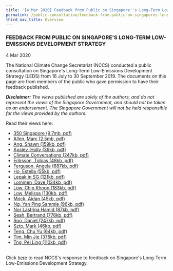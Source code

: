 ```yaml
---
title: '[4 Mar 2020] Feedback from Public on Singapore''s Long-Term Low-Emissions Development Strategy'
permalink: /public-consultation/feedback-from-public-on-singapores-long-term-low-emissions-development-strategy/
third_nav_title: Overview
---
```


### FEEDBACK FROM PUBLIC ON SINGAPORE'S LONG-TERM LOW-EMISSIONS DEVELOPMENT STRATEGY

4 Mar 2020

The National Climate Change Secretariat (NCCS) conducted a public consultation on Singapore's Long-Term Low-Emissions Development Strategy (LEDS) from 16 July to 30 September 2019. The documents on this page are from members of the public who gave permission to have their feedback published.

***Disclaimer:** The views published are solely of the authors, and do not represent the views of the Singapore Government, and should not be taken as an endorsement. The Singapore Government will not be held responsible for the views provided by the authors.*


Read their views here:

 - <a href="/files/docs/default-source/publications/350 singapore.pdf" target="_blank">350 Singapore (9.7mb, pdf)</a>
 - <a href="/files/docs/default-source/publications/allen, marc.pdf" target="_blank">Allen, Marc (2.5mb, pdf) </a>
 - <a href="/files/docs/default-source/publications/ang, shawn.pdf" target="_blank">Ang, Shawn (159kb, pdf) </a>
 - <a href="/files/docs/default-source/publications/apsley, holly.pdf" target="_blank">Apsley, Holly (39kb, pdf) </a>
 - <a href="/files/docs/default-source/publications/climate conversations.pdf" target="_blank">Climate Conversations (247kb, pdf) </a>
 - <a href="/files/docs/default-source/publications/eriksson, tobias.pdf" target="_blank">Eriksson, Tobias (48kb, pdf) </a>
 - <a href="/files/docs/default-source/publications/ferguson, angela.pdf" target="_blank">Ferguson, Angela (687kb, pdf) </a>
 - <a href="/files/docs/default-source/publications/ho, estella.pdf" target="_blank">Ho, Estella (55kb, pdf) </a>
 - <a href="/files/docs/default-source/publications/lepak in sg.pdf" target="_blank">Lepak in SG (121kb, pdf) </a>
 - <a href="/files/docs/default-source/publications/lommen, dave.pdf" target="_blank">Lommen, Dave (134kb, pdf) </a>
 - <a href="/files/docs/default-source/publications/low, chip khoon.pdf" target="_blank">Low, Chip Khoon (183kb, pdf) </a>
 - <a href="/files/docs/default-source/publications/low, melissa.pdf" target="_blank">Low, Melissa (130kb, pdf) </a>
 - <a href="/files/docs/default-source/publications/mock, aidan.pdf" target="_blank">Mock, Aidan (45kb, pdf) </a>
 - <a href="/files/docs/default-source/publications/ng, yan ping sammie.pdf" target="_blank">Ng, Yan Ping Sammie (96kb, pdf) </a>
 - <a href="/files/docs/default-source/publications/nor lastrina hamid.pdf" target="_blank">Nor Lastrina Hamid (87kb, pdf) </a>
 - <a href="/files/docs/default-source/publications/seah, bertrand.pdf" target="_blank">Seah, Bertrand (776kb, pdf) </a>
 - <a href="/files/docs/default-source/publications/soo, daniel.pdf" target="_blank">Soo, Daniel (247kb, pdf) </a>
 - <a href="/files/docs/default-source/publications/szto, mark.pdf" target="_blank">Szto, Mark (46kb, pdf) </a>
 - <a href="/files/docs/default-source/publications/teng, chu yu.pdf" target="_blank">Teng, Chu Yu (64kb, pdf) </a>
 - <a href="/files/docs/default-source/publications/tim, min jie.pdf" target="_blank">Tim, Min Jie (375kb, pdf) </a>
 - <a href="/files/docs/default-source/publications/tng, pei ling.pdf" target="_blank">Tng, Pei Ling (110kb, pdf) </a>
 
<br>
Click <a href="/public-consultation/response-to-feedback-on-singapore's-long-term-low-emissions-development-strategy/" target="_blank">here</a> to read NCCS's response to feedback on Singapore's Long-Term Low-Emissions Development Strategy.
